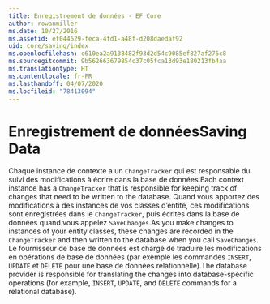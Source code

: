 ```yaml
---
title: Enregistrement de données - EF Core
author: rowanmiller
ms.date: 10/27/2016
ms.assetid: ef044629-feca-4fd1-a48f-d208daedaf92
uid: core/saving/index
ms.openlocfilehash: c610ea2a9138482f93d2d54c9085ef827af276c8
ms.sourcegitcommit: 9b562663679854c37c05fca13d93e180213fb4aa
ms.translationtype: HT
ms.contentlocale: fr-FR
ms.lasthandoff: 04/07/2020
ms.locfileid: "78413094"
---
```

# <a name="saving-data"></a><span data-ttu-id="5c505-102">Enregistrement de données</span><span class="sxs-lookup"><span data-stu-id="5c505-102">Saving Data</span></span>

<span data-ttu-id="5c505-103">Chaque instance de contexte a un `ChangeTracker` qui est responsable du suivi des modifications à écrire dans la base de données.</span><span class="sxs-lookup"><span data-stu-id="5c505-103">Each context instance has a `ChangeTracker` that is responsible for keeping track of changes that need to be written to the database.</span></span> <span data-ttu-id="5c505-104">Quand vous apportez des modifications à des instances de vos classes d’entité, ces modifications sont enregistrées dans le `ChangeTracker`, puis écrites dans la base de données quand vous appelez `SaveChanges`.</span><span class="sxs-lookup"><span data-stu-id="5c505-104">As you make changes to instances of your entity classes, these changes are recorded in the `ChangeTracker` and then written to the database when you call `SaveChanges`.</span></span> <span data-ttu-id="5c505-105">Le fournisseur de base de données est chargé de traduire les modifications en opérations de base de données (par exemple les commandes `INSERT`, `UPDATE` et `DELETE` pour une base de données relationnelle).</span><span class="sxs-lookup"><span data-stu-id="5c505-105">The database provider is responsible for translating the changes into database-specific operations (for example, `INSERT`, `UPDATE`, and `DELETE` commands for a relational database).</span></span>
